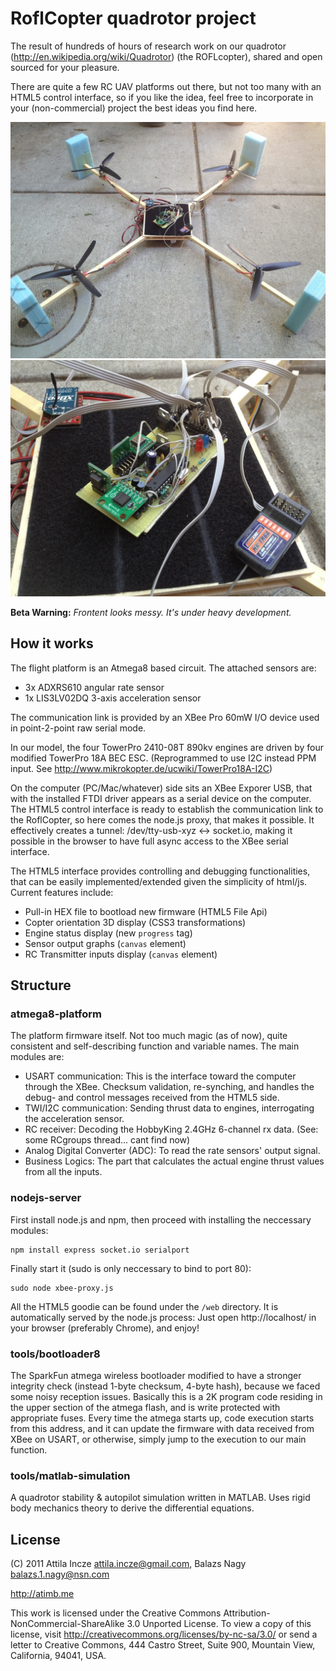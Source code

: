 # RoflCopter quadrotor project

The result of hundreds of hours of research work on our quadrotor (http://en.wikipedia.org/wiki/Quadrotor)
(the ROFLcopter), shared and open sourced for your pleasure.

There are quite a few RC UAV platforms out there, but not too many with an HTML5 control interface,
so if you like the idea, feel free to incorporate in your (non-commercial) project the best ideas
you find here.

![Body](https://github.com/atimb/roflcopter/raw/master/pictures/body.jpg)
![Flight control](https://github.com/atimb/roflcopter/raw/master/pictures/flight_control.jpg)

**Beta Warning:** *Frontent looks messy. It's under heavy development.*

## How it works

The flight platform is an Atmega8 based circuit. The attached sensors are:

* 3x ADXRS610 angular rate sensor
* 1x LIS3LV02DQ 3-axis acceleration sensor

The communication link is provided by an XBee Pro 60mW I/O device used in point-2-point raw serial mode.

In our model, the four TowerPro 2410-08T 890kv engines are driven by four modified TowerPro 18A BEC ESC. (Reprogrammed
to use I2C instead PPM input. See http://www.mikrokopter.de/ucwiki/TowerPro18A-I2C)

On the computer (PC/Mac/whatever) side sits an XBee Exporer USB, that with the installed FTDI driver appears as a serial
device on the computer.
The HTML5 control interface is ready to establish the communication link to the RoflCopter, so here comes
the node.js proxy, that makes it possible. It effectively creates a tunnel: /dev/tty-usb-xyz <-> socket.io,
making it possible in the browser to have full async access to the XBee serial interface.

The HTML5 interface provides controlling and debugging functionalities, that can be easily implemented/extended
given the simplicity of html/js.
Current features include:

* Pull-in HEX file to bootload new firmware (HTML5 File Api)
* Copter orientation 3D display (CSS3 transformations)
* Engine status display (new `progress` tag)
* Sensor output graphs (`canvas` element)
* RC Transmitter inputs display (`canvas` element)

## Structure

### atmega8-platform

The platform firmware itself. Not too much magic (as of now), quite consistent and self-describing function and
variable names.
The main modules are:

* USART communication: This is the interface toward the computer through the XBee. Checksum validation, re-synching,
and handles the debug- and control messages received from the HTML5 side.
* TWI/I2C communication: Sending thrust data to engines, interrogating the acceleration sensor.
* RC receiver: Decoding the HobbyKing 2.4GHz 6-channel rx data. (See: some RCgroups thread... cant find now)
* Analog Digital Converter (ADC): To read the rate sensors' output signal.
* Business Logics: The part that calculates the actual engine thrust values from all the inputs.

### nodejs-server

First install node.js and npm, then proceed with installing the neccessary modules:

    npm install express socket.io serialport

Finally start it (sudo is only neccessary to bind to port 80):

    sudo node xbee-proxy.js

All the HTML5 goodie can be found under the `/web` directory. It is automatically served by the node.js process:
Just open http://localhost/ in your browser (preferably Chrome), and enjoy!

### tools/bootloader8

The SparkFun atmega wireless bootloader modified to have a stronger integrity check (instead 1-byte checksum, 4-byte hash),
because we faced some noisy reception issues.
Basically this is a 2K program code residing in the upper section of the atmega flash, and is write protected with
appropriate fuses. Every time the atmega starts up, code execution starts from this address, and it can update the firmware
with data received from XBee on USART, or otherwise, simply jump to the execution to our main function.

### tools/matlab-simulation

A quadrotor stability & autopilot simulation written in MATLAB. Uses rigid body mechanics theory to derive
the differential equations.

## License

(C) 2011 Attila Incze <attila.incze@gmail.com>, Balazs Nagy <balazs.1.nagy@nsn.com>

http://atimb.me

This work is licensed under the Creative Commons Attribution-NonCommercial-ShareAlike 3.0 Unported License. To view a copy of this license, visit
http://creativecommons.org/licenses/by-nc-sa/3.0/ or send a letter to Creative Commons, 444 Castro Street, Suite 900, Mountain View, California, 94041, USA.
